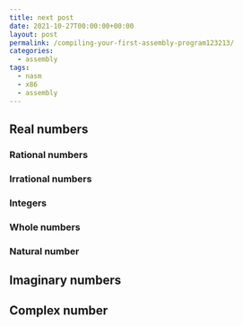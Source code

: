 ```yaml
---
title: next post
date: 2021-10-27T00:00:00+00:00
layout: post
permalink: /compiling-your-first-assembly-program123213/
categories:
  - assembly
tags:
  - nasm
  - x86
  - assembly
---
```


## Real numbers

### Rational numbers

### Irrational numbers

### Integers

### Whole numbers

### Natural number

## Imaginary numbers

## Complex number
